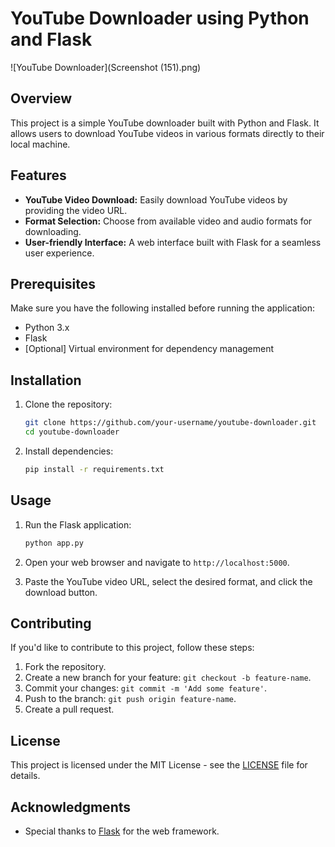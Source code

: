 # YouTube Downloader using Python and Flask

![YouTube Downloader](Screenshot (151).png)

## Overview

This project is a simple YouTube downloader built with Python and Flask. It allows users to download YouTube videos in various formats directly to their local machine.

## Features

- **YouTube Video Download:** Easily download YouTube videos by providing the video URL.
- **Format Selection:** Choose from available video and audio formats for downloading.
- **User-friendly Interface:** A web interface built with Flask for a seamless user experience.

## Prerequisites

Make sure you have the following installed before running the application:

- Python 3.x
- Flask
- [Optional] Virtual environment for dependency management

## Installation

1. Clone the repository:

    ```bash
    git clone https://github.com/your-username/youtube-downloader.git
    cd youtube-downloader
    ```

2. Install dependencies:

    ```bash
    pip install -r requirements.txt
    ```

## Usage

1. Run the Flask application:

    ```bash
    python app.py
    ```

2. Open your web browser and navigate to `http://localhost:5000`.

3. Paste the YouTube video URL, select the desired format, and click the download button.

## Contributing

If you'd like to contribute to this project, follow these steps:

1. Fork the repository.
2. Create a new branch for your feature: `git checkout -b feature-name`.
3. Commit your changes: `git commit -m 'Add some feature'`.
4. Push to the branch: `git push origin feature-name`.
5. Create a pull request.

## License

This project is licensed under the MIT License - see the [LICENSE](LICENSE) file for details.

## Acknowledgments

- Special thanks to [Flask](https://flask.palletsprojects.com/) for the web framework.

